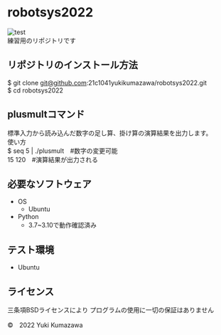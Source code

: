 # robotsys2022
![test](https://github.com/21c1041yukikumazawa/robotsys2022/actions/workflows/test.yml/badge.svg)  
練習用のリポジトリです
## リポジトリのインストール方法
$ git clone git@github.com:21c1041yukikumazawa/robotsys2022.git  
$ cd robotsys2022
## plusmultコマンド
標準入力から読み込んだ数字の足し算、掛け算の演算結果を出力します。  
使い方  
$ seq 5 | ./plusmult　#数字の変更可能  
15 120　#演算結果が出力される　
## 必要なソフトウェア
* OS  
  * Ubuntu
* Python
  * 3.7~3.10で動作確認済み
## テスト環境
* Ubuntu
## ライセンス
三条項BSDライセンスにより
プログラムの使用に一切の保証はありません

©　2022 Yuki Kumazawa
